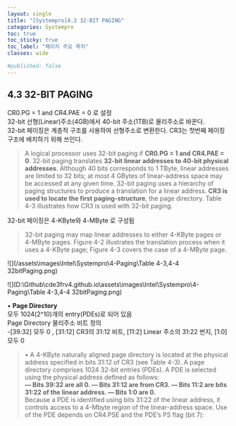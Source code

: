 ```yaml
---
layout: single
title: "[Systempro]4.3 32-BIT PAGING"
categories: Systempro
toc: true
toc_sticky: true
toc_label: "페이지 주요 목차"
classes: wide

#published: false
---
```


## 4.3 32-BIT PAGING

 

CR0.PG = 1 and CR4.PAE = 0 로 설정  
32-bit 선형(Linear)주소(4GB)에서  40-bit 주소(1TB)로 물리주소로 바꾼다.  
32-bit 페이징은 계층적 구조를 사용하여 선형주소로 변환한다. CR3는 첫번째 페이징 구조에 배치하기 위해 쓰인다.

> A logical processor uses 32-bit paging if **CR0.PG = 1 and CR4.PAE = 0**. 32-bit paging translates **32-bit linear addresses to 40-bit physical addresses**.  Although 40 bits corresponds to 1 TByte, linear addresses are limited to 32 bits; at most 4 GBytes of linear-address space may be accessed at any given time.
 32-bit paging uses a hierarchy of paging structures to produce a translation for a linear address. **CR3 is used to locate the first paging-structure**, the page directory. Table 4-3 illustrates how CR3 is used with 32-bit paging.



32-bit 페이징은 4-KByte와 4-MByte 로 구성됨

> 32-bit paging may map linear addresses to either 4-KByte pages or 4-MByte pages. Figure 4-2 illustrates the translation process when it uses a 4-KByte page; Figure 4-3 covers the case of a 4-MByte page.

![](/assets\images\Intel\Systempro\4-Paging\Table 4-3,4-4 32bitPaging.png)

![](D:\Github\cde3frv4.github.io\assets\images\Intel\Systempro\4-Paging\Table 4-3,4-4 32bitPaging.png)

• **Page Directory**  
 모두 1024(2^10)개의 entry(PDEs)로 되어 있음  
 Page Directory 물리주소 비트 정의    
  \-[39:32] 모두 0 ,   [31:12] CR3의 31:12 비트,  [11:2] Linear 주소의 31:22 번지,  [1:0] 모두 0  

> • A 4-KByte naturally aligned page directory is located at the physical address specified in bits 31:12 of CR3 (see
> Table 4-3). A page directory comprises 1024 32-bit entries (PDEs). A PDE is selected using the physical address  defined as follows:  
 **— Bits 39:32 are all 0. — Bits 31:12 are from CR3.  — Bits 11:2 are bits 31:22 of the linear address. — Bits 1:0 are 0.**  
 Because a PDE is identified using bits 31:22 of the linear address, it controls access to a 4-Mbyte region of the linear-address space. Use of the PDE depends on CR4.PSE and the PDE’s PS flag (bit 7):

